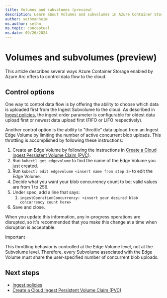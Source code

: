 ```yaml
---
title: Volumes and subvolumes (preview)
description: Learn about Volumes and subvolumes in Azure Container Storage enabled by Azure Arc.
author: sethmanheim
ms.author: sethm
ms.topic: conceptual
ms.date: 09/26/2024
---
```


# Volumes and subvolumes (preview)

This article describes several ways Azure Container Storage enabled by Azure Arc offers to control data flow to the cloud. 

## Control options

One way to control data flow is by offering the ability to choose which data is uploaded first from the Ingest Subvolume to the cloud. As described in [Ingest policies](ingest-policies.md), the ingest order parameter is configurable for oldest data upload first or newest data upload first (FIFO or LIFO respectively).

Another control option is the ability to "throttle" data upload from an Ingest Edge Volume by limiting the number of active concurrent blob uploads. This throttling is accomplished by following these instructions:

1. Create an Edge Volume by following the instructions in [Create a Cloud Ingest Persistent Volume Claim (PVC)](/azure/azure-arc/container-storage/cloud-ingest-edge-volume-configuration?tabs=portal).
1. Run `kubectl get edgevolume` to find the name of the Edge Volume you just created.
1. Run `kubectl edit edgevolume <insert name from step 2>` to edit the Edge Volume.
1. Decide what you want your blob concurrency count to be; valid values are from 1 to 256.
1. Under spec, add a line that says:
   1. `ingestOperationConcurrency: <insert your desired blob concurrency count here>`
1. Save and close.  

When you update this information, any in-progress operations are disrupted, so it's recommended that you make this change at a time when disruption is acceptable.

> [!IMPORTANT]
> This throttling behavior is controlled at the Edge Volume level, not at the Subvolume level. Therefore, every Subvolume associated with the Edge Volume must share the user-specified number of concurrent blob uploads.

## Next steps

- [Ingest policies](ingest-policies.md)
- [Create a Cloud Ingest Persistent Volume Claim (PVC)](cloud-ingest-edge-volume-configuration.md)
